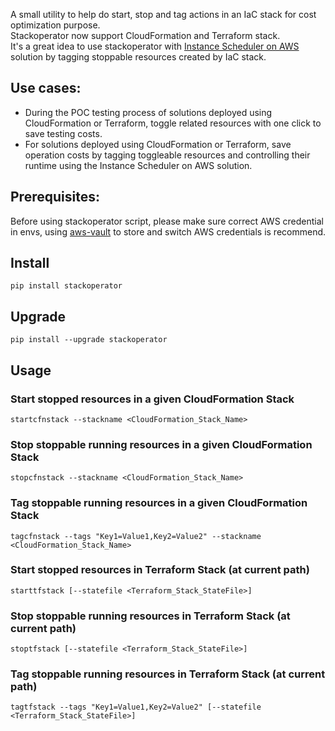A small utility to help do start, stop and tag actions in an IaC stack for cost optimization purpose.  
Stackoperator now support CloudFormation and Terraform stack.  
It's a great idea to use stackoperator with [Instance Scheduler on AWS](https://aws.amazon.com/solutions/implementations/instance-scheduler-on-aws) solution by tagging stoppable resources created by IaC stack.  

## Use cases:
- During the POC testing process of solutions deployed using CloudFormation or Terraform, toggle related resources with one click to save testing costs.
- For solutions deployed using CloudFormation or Terraform, save operation costs by tagging toggleable resources and controlling their runtime using the Instance Scheduler on AWS solution.

## Prerequisites:
Before using stackoperator script, please make sure correct AWS credential in envs, using [aws-vault](https://github.com/99designs/aws-vault) to store and switch AWS credentials is recommend.

## Install
```
pip install stackoperator
```

## Upgrade
```
pip install --upgrade stackoperator
```

## Usage
### Start stopped resources in a given CloudFormation Stack
```
startcfnstack --stackname <CloudFormation_Stack_Name>  
```
### Stop stoppable running resources in a given CloudFormation Stack
```
stopcfnstack --stackname <CloudFormation_Stack_Name>  
```
### Tag stoppable running resources in a given CloudFormation Stack
```
tagcfnstack --tags "Key1=Value1,Key2=Value2" --stackname <CloudFormation_Stack_Name>  
```
### Start stopped resources in Terraform Stack (at current path)
```
starttfstack [--statefile <Terraform_Stack_StateFile>]  
```
### Stop stoppable running resources in Terraform Stack (at current path)
```
stoptfstack [--statefile <Terraform_Stack_StateFile>]  
```
### Tag stoppable running resources in Terraform Stack (at current path)
```
tagtfstack --tags "Key1=Value1,Key2=Value2" [--statefile <Terraform_Stack_StateFile>]  
```